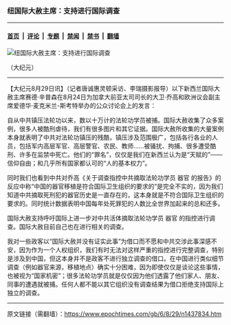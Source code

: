 ### 纽国际大赦主席：支持进行国际调查

---

#### [首页](../../../..?n1437834) &nbsp;|&nbsp; [评论](../../../../../epoch-comment?n1437834) &nbsp;|&nbsp; [专题](../../../../../epoch-special?n1437834) &nbsp;|&nbsp; [禁闻](../../../../../epoch-news?n1437834) &nbsp;|&nbsp; [禁书](../../../../../books?n1437834) &nbsp;|&nbsp; [翻墙](https://github.com/gfw-breaker/nogfw/blob/master/README.md?n1437834)


<div><img alt="纽国际大赦主席：支持进行国际调查" class="attachment-djy_600_400 size-djy_600_400 wp-post-image" src="https://i.epochtimes.com/assets/uploads/2006/08/608290756421695-600x400.jpg"/>
<div class="caption">
 <p>
  （大纪元）
 </p>
</div></div><hr/><div class="post_content" id="artbody" itemprop="articleBody">
 <!-- article content begin -->
 <p>
  【大纪元8月29日讯】（记者唐诚惠灵顿采访、李瑞摄影报导）以下新西兰国际大赦主席赛德‧辛普森在8月24日为加拿大前亚太司司长的大卫‧乔高和欧洲议会副主席爱德华‧麦克米兰-斯考特举办的公众讨论会上的发言：
 </p>
 <p>
  自从中共镇压法轮功以来，数以十万计的法轮功学员被捕。国际大赦收集了众多案例，很多人被酷刑虐待，我们有很多图片和其它证据。国际大赦所收集的大量案例本身就表明了中共对法轮功镇压的残酷，镇压涉及范围极广，包括各行各业的人员，包括军内高层军官、高层警官、农民、教师……被骚扰、拘捕、很多遭受酷刑、许多在监禁中死亡。他们的“罪名”，仅仅是我们在新西兰认为是“天赋的”——信仰自由；和几乎所有国家都认可的“人的基本权力”。
 </p>
 <p>
  同时我们也看到中共对乔高《关于调查指控中共摘取法轮功学员
  <ok href="https://www.epochtimes.com/gb/tag/%E5%99%A8%E5%AE%98.html">
   器官
  </ok>
  的报告》的反应中称“中国的器官移植是符合国际卫生组织的要求的”是完全不实的，因为我们知道中共摘取死刑犯的器官历史是一直存在的，这本身就是不符合国际卫生组织的要求的。同时统计数据表明中国每年处死罪犯的人数比全世界加起来的总和还多。
 </p>
 <p>
  国际大赦支持呼吁国际上进一步对中共活体摘取法轮功学员
  <ok href="https://www.epochtimes.com/gb/tag/%E5%99%A8%E5%AE%98.html">
   器官
  </ok>
  的指控进行调查。国际大赦目前自己也在进行相关的调查。
 </p>
 <p>
  我对一些政客以“国际大赦并没有证实此事”为借口而不愿和中共交涉此事深感不安，因为作为一个人权组织，我们有时无法对这样严重的指控进行完整调查，特别是涉及到中国，但这本身并不是政客不进行独立调查的借口。在中国进行类似细节调查（例如器官来源，移植地点）确实十分困难，因为即使仅仅是谈论这些事情，也被视为“国家机密”；很多法轮功学员就是仅仅因为他们透露了他们家人、朋友、同事的遭遇就被捕。任何人都不能以其它组织没有调查结果为借口拒绝支持国际上独立的调查。
  <font color="#ffffff">
   (http://www.dajiyuan.com)
  </font>
 </p>
 <!-- article content end -->
 <div id="below_article_ad">
 </div>
</div>


---

原文链接（需翻墙）：https://www.epochtimes.com/gb/6/8/29/n1437834.htm